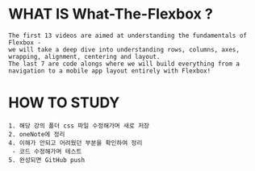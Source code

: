 
 
# WHAT IS What-The-Flexbox ?
	The first 13 videos are aimed at understanding the fundamentals of Flexbox - 
	we will take a deep dive into understanding rows, columns, axes, wrapping, alignment, centering and layout. 
	The last 7 are code alongs where we will build everything from a navigation to a mobile app layout entirely with Flexbox!
 
# HOW TO STUDY
	1. 해당 강의 폴더 css 파일 수정해가며 새로 저장
	2. oneNote에 정리
	4. 이해가 안되고 어려웠던 부분을 확인하여 정리
  	 - 코드 수정해가며 테스트
	5. 완성되면 GitHub push


  
  
